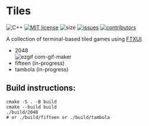 # Tiles

![C++](https://img.shields.io/badge/c++-%2300599C.svg?style=flat&logo=c%2B%2B&logoColor=white)
[![MIT license](https://img.shields.io/github/license/tusharpm/tiles)](http://opensource.org/licenses/MIT)
![size](https://img.shields.io/github/repo-size/tusharpm/tiles)
[![issues](https://img.shields.io/github/issues/tusharpm/tiles)](https://github.com/tusharpm/tiles/issues)
[![contributors](https://img.shields.io/github/contributors/tusharpm/tiles?color=blue)](https://github.com/tusharpm/tiles/graphs/contributors)

A collection of terminal-based tiled games using [FTXUI](https://github.com/ArthurSonzogni/ftxui).
- 2048  
![ezgif com-gif-maker](https://user-images.githubusercontent.com/4759106/152344137-42e991d1-f840-447c-a690-cd0347bedc3b.gif)
- fifteen (in-progress)
- tambola (in-progress)

## Build instructions:
```
cmake -S . -B build
cmake --build build
./build/2048
# or ./build/fifteen or ./build/tambola
```
